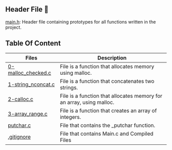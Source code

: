 ## Header File 📁
[main.h](./main.h): Header file containing prototypes for all functions written in the project.

## Table Of Content

Files | Description
------|------------
[0-malloc_checked.c](./0-malloc_checked.c) | File is a function that allocates memory using malloc.
[1-string_nconcat.c](./1-string_nconcat.c) | File is a function that concatenates two strings.
[2-calloc.c](./2-calloc.c) | File is a function that allocates memory for an array, using malloc.
[3-array_range.c](./3-array_range.c) | File is a function that creates an array of integers.
[putchar.c](./_putchar.c) | File that contains the _putchar function.
[.gitignore](./.gitignore) | File that contains Main.c and Compiled Files

